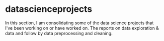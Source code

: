 # datascienceprojects
In this section, I am consolidating some of the data science projects that I've been working on or have worked on. 
The reports on data exploration & data and follow by data preprocessing and cleaning.
